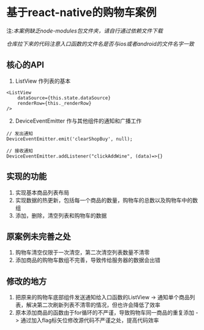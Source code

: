 # 基于react-native的购物车案例
注:*本案例缺乏node-modules包文件夹，请自行通过依赖文件下载*

*仓库拉下来的代码注意入口函数的文件名是否与ios或者android的文件名字一致*

## 核心的API
1. ListView  作列表的基本
```
<ListView
    dataSource={this.state.dataSource}
    renderRow={this._renderRow}
/>
```
2. DeviceEventEmitter  作与其他组件的通知和广播工作
```
// 发出通知
DeviceEventEmitter.emit('clearShopBuy', null);
```
```
// 接收通知
DeviceEventEmitter.addListener("clickAddWine", (data)=>{}
```

## 实现的功能
1. 实现基本商品列表布局
2. 实现数据的热更新，包括每一个商品的数量，购物车的总数以及购物车中的数组
3. 添加，删除，清空列表和购物车的数据

## 原案例未完善之处
1. 购物车清空仅限于一次清空，第二次清空列表数量不清零
2. 添加商品的购物车数组不完善，导致传给服务器的数据会出错

## 修改的地方
1. 把原来的购物车底部组件发送通知给入口函数的ListView -> 通知单个商品列表，解决第二次刷新列表不清零的情况，但也许会降低了效率
2. 原本添加商品的函数由于for循环的不严谨，导致购物车同一商品的重复添加 -> 通过加入flag标矢位修改源代码不严谨之处，提高代码效率
